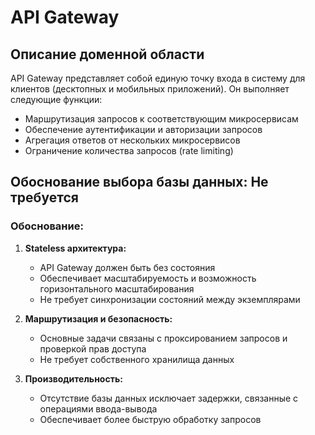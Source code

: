 # API Gateway

## Описание доменной области

API Gateway представляет собой единую точку входа в систему для клиентов (десктопных и мобильных приложений). Он выполняет следующие функции:

- Маршрутизация запросов к соответствующим микросервисам
- Обеспечение аутентификации и авторизации запросов
- Агрегация ответов от нескольких микросервисов
- Ограничение количества запросов (rate limiting)

## Обоснование выбора базы данных: Не требуется

### Обоснование:

1. **Stateless архитектура:** 
   - API Gateway должен быть без состояния
   - Обеспечивает масштабируемость и возможность горизонтального масштабирования
   - Не требует синхронизации состояний между экземплярами

2. **Маршрутизация и безопасность:** 
   - Основные задачи связаны с проксированием запросов и проверкой прав доступа
   - Не требует собственного хранилища данных

3. **Производительность:** 
   - Отсутствие базы данных исключает задержки, связанные с операциями ввода-вывода
   - Обеспечивает более быструю обработку запросов